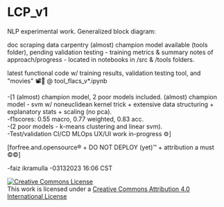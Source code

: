 # LCP_v1

NLP experimental work.  Generalized block diagram:

doc scraping
data carpentry
(almost) champion model available (tools folder), pending validation testing - training metrics & summary notes of approach/progress - located in notebooks in /src & /tools folders. 

latest functional code w/ training results, validation testing tool, and "movies" 📽🍿 @ tool_flacs_v*.ipynb  

-[1 (almost) champion model, 2 poor models included.  (almost) champion model - svm w/ noneuclidean kernel trick + extensive data structuring + explanatory stats + scaling (no pca).  
-f1scores:  0.55 macro, 0.77 weighted, 0.83 acc.  
-(2 poor models - k-means clustering and linear svm).  
-Test/validation CI/CD MLOps UX/UI work in-progress ⚙]  

[forfree.and.opensource® + DO NOT DEPLOY (yet)™ + attribution a must ©©]    

-faiz ikramulla
-03132023 16:06 CST 

<a rel="license" href="http://creativecommons.org/licenses/by/4.0/"><img alt="Creative Commons License" style="border-width:0" src="https://i.creativecommons.org/l/by/4.0/88x31.png" /></a><br />This work is licensed under a <a rel="license" href="http://creativecommons.org/licenses/by/4.0/">Creative Commons Attribution 4.0 International License</a><br /><br /></a>

